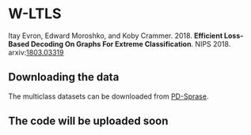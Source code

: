 # W-LTLS

Itay Evron, Edward Moroshko, and Koby Crammer. 2018. **Efficient Loss-Based Decoding On Graphs For Extreme Classification**. NIPS 2018. arxiv:[1803.03319](https://arxiv.org/abs/1803.03319)

## Downloading the data

The multiclass datasets can be downloaded from [PD-Sprase](http://www.cs.utexas.edu/~xrhuang/PDSparse/).

## The code will be uploaded soon
